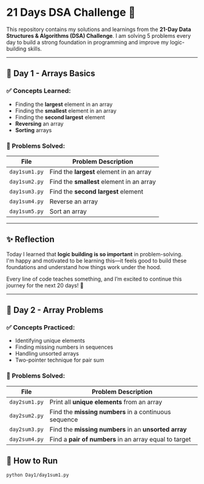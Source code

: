 # 21 Days DSA Challenge 🚀

This repository contains my solutions and learnings from the **21-Day Data Structures & Algorithms (DSA) Challenge**. I am solving 5 problems every day to build a strong foundation in programming and improve my logic-building skills.

---

## 📅 Day 1 - Arrays Basics

### ✅ Concepts Learned:
- Finding the **largest** element in an array
- Finding the **smallest** element in an array
- Finding the **second largest** element
- **Reversing** an array
- **Sorting** arrays

### 🧠 Problems Solved:
| File            | Problem Description                         |
|------------------|----------------------------------------------|
| `day1sum1.py`    | Find the **largest** element in an array     |
| `day1sum2.py`    | Find the **smallest** element in an array    |
| `day1sum3.py`    | Find the **second largest** element          |
| `day1sum4.py`    | Reverse an array                             |
| `day1sum5.py`    | Sort an array                                |

---

## ✨ Reflection

Today I learned that **logic building is so important** in problem-solving.  
I'm happy and motivated to be learning this—it feels good to build these foundations and understand how things work under the hood.  

Every line of code teaches something, and I’m excited to continue this journey for the next 20 days! 🚀

---

## 📅 Day 2 - Array Problems

### ✅ Concepts Practiced:
- Identifying unique elements
- Finding missing numbers in sequences
- Handling unsorted arrays
- Two-pointer technique for pair sum

### 🧠 Problems Solved:
| File            | Problem Description                                      |
|-----------------|----------------------------------------------------------|
| `day2sum1.py`   | Print all **unique elements** from an array              |
| `day2sum2.py`   | Find the **missing numbers** in a continuous sequence    |
| `day2sum3.py`   | Find the **missing numbers** in an **unsorted array**    |
| `day2sum4.py`   | Find a **pair of numbers** in an array equal to target   |


## 🚀 How to Run

```bash
python Day1/day1sum1.py
